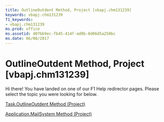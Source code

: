```yaml
---
title: OutlineOutdent Method, Project [vbapj.chm131239]
keywords: vbapj.chm131239
f1_keywords:
- vbapj.chm131239
ms.prod: office
ms.assetid: 407bb9ec-fb45-414f-ad0b-8d06d5a250bc
ms.date: 06/08/2017
---
```



# OutlineOutdent Method, Project [vbapj.chm131239]

Hi there! You have landed on one of our F1 Help redirector pages. Please select the topic you were looking for below.

[Task.OutlineOutdent Method (Project)](http://msdn.microsoft.com/library/fb7af00b-f802-5991-9cd6-35ba3dc6bcc5%28Office.15%29.aspx)

[Application.MailSystem Method (Project)](http://msdn.microsoft.com/library/4ee9011c-f5f5-d0aa-0cd6-aa90130af4af%28Office.15%29.aspx)


